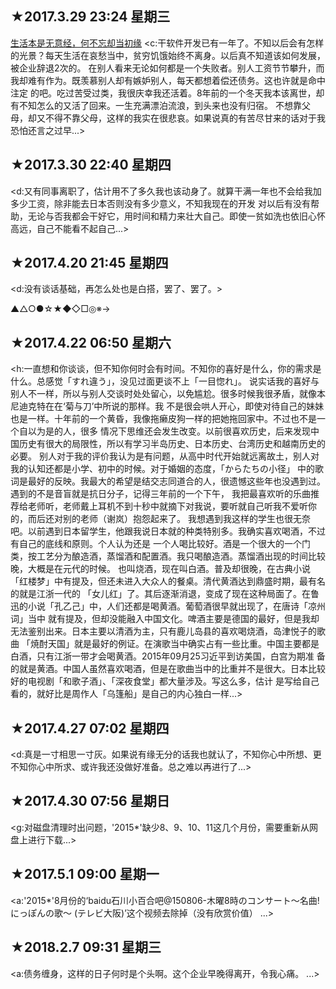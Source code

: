 ★2017.3.29 23:24 星期三
------------------------
[生活本是无意经，何不忘却当初缘](有情天恨海之举，却又有无一无靠之态) 
<c:干软件开发已有一年了。不知以后会有怎样的光景？每天生活在哀愁当中，贫穷饥饿始终不离身。以后真不知道该如何发展，被企业辞退2次的。
在别人看来无论如何都是一个失败者。别人工资节节攀升，而我却难有作为。既羡慕别人却有嫉妒别人，每天都想着偿还债务。这也许就是命中注定
的吧。吃过苦受过类，我很庆幸我还活着。8年前的一个冬天我本该离世，却有不知怎么的又活了回来。一生充满漂泊流浪，到头来也没有归宿。
不想靠父母，却又不得不靠父母，这样的我实在很悲哀。如果说真的有苦尽甘来的话对于我恐怕还言之过早...>

★2017.3.30 22:40 星期四
------------------------
<d:又有同事离职了，估计用不了多久我也该动身了。就算干满一年也不会给我加多少工资，除非能去日本否则没有多少意义，不知我现在的开发
对以后有没有帮助，无论与否我都会干好它，用时间和精力来壮大自己。即使一贫如洗也依旧心怀高远，自己不能看不起自己...>

★2017.4.20 21:45 星期四
-------------------------
<d:没有谈话基础，再怎么处也是白搭，罢了、罢了。>

▲△○●☆★◆◇□◎※→

★2017.4.22 06:50 星期六
-------------------------
<h:一直想和你谈谈，但不知你何时会有时间。不知你的喜好是什么，你的需求是什么。总感觉「すれ違う」，没见过面更谈不上「一目惚れ」。
说实话我的喜好与别人不一样，所以与别人交谈时处处留心，以免尴尬。很多时候我很矛盾，就像本尼迪克特在在‘菊与刀’中所说的那样。我
不是很会哄人开心，即使对待自己的妹妹也是一样。十年前的一个黄昏，我像拖癞皮狗一样的把她拖回家中。不过也不是一个自以为是的人，很多
情况下思维还会发生改变。以前很喜欢历史，后来发现中国历史有很大的局限性，所以有学习半岛历史、日本历史、台湾历史和越南历史的必要。
别人对于我的评价我认为是有问题，从高中时代开始就远离故土，别人对我的认知还都是小学、初中的时候。对于婚姻的态度，「からたちの小径」
中的歌词是最好的反映。我最大的希望是结交志同道合的人，很遗憾这些年也没遇到过。遇到的不是音盲就是抗日分子，记得三年前的一个下午，
我把最喜欢听的乐曲推荐给老师听，老师戴上耳机不到十秒中就摘下对我说，要听就自己听我不爱听你的，而后还对别的老师（谢岚）抱怨起来了。
我想遇到我这样的学生也很无奈吧。以前遇到日本留学生，他跟我说日本就的种类特别多。我确实喜欢喝酒，不过有自己的底线和原则。个人认为还是
一个人喝比较好。酒是一个很大的一个门类，按工艺分为酿造酒，蒸馏酒和配置酒。我只喝酿造酒。蒸馏酒出现的时间比较晚，大概是在元代的时候。
也叫烧酒，现在叫白酒。普及却很晚，在古典小说「红楼梦」中有提及，但还未进入大众人的餐桌。清代黄酒达到鼎盛时期，最有名的就是江浙一代的
「女儿红」了。其后逐渐消退，变成了现在这种局面了。在鲁迅的小说「孔乙己」中，人们还都是喝黄酒。葡萄酒很早就出现了，在唐诗「凉州词」当中
就有提及，但却没能融入中国文化。啤酒主要是德国的最好，但是我却无法鉴别出来。日本主要以清酒为主，只有鹿儿岛县的喜欢喝烧酒，岛津悦子的歌曲
「焼酎天国」就是最好的例证。在演歌当中确实占有一些比重。中国主要都是白酒，只有江浙一带才会喝黄酒。2015年09月25习近平到访美国，白宫为期准
备的就是黄酒。中国人虽然喜欢喝酒，但是在歌曲当中的比重并不是很大。日本比较好的电视剧「和歌子酒」、「深夜食堂」都大量涉及。写这么多，估计
是写给自己看的，就好比是周作人「乌篷船」是自己的内心独白一样...>

★2017.4.27 07:02 星期四
-------------------------
<d:真是一寸相思一寸灰。如果说有缘无分的话我也就认了，不知你心中所想、更不知你心中所求、或许我还没做好准备。总之难以再进行了...>

★2017.4.30 07:56 星期日
-------------------------
<g:对磁盘清理时出问题，'2015*'缺少8、9、10、11这几个月份，需要重新从网盘上进行下载...>

★2017.5.1 09:00 星期一
-------------------------
<a:'2015*'8月份的‘baidu石川小百合吧@150806-木曜8時のコンサート～名曲!にっぽんの歌～ (テレビ大阪)’这个视频去除掉（没有欣赏价值）
...>

★2018.2.7 09:31 星期三
-------------------------
<a:债务缠身，这样的日子何时是个头啊。这个企业早晚得离开，令我心痛。
...>

































